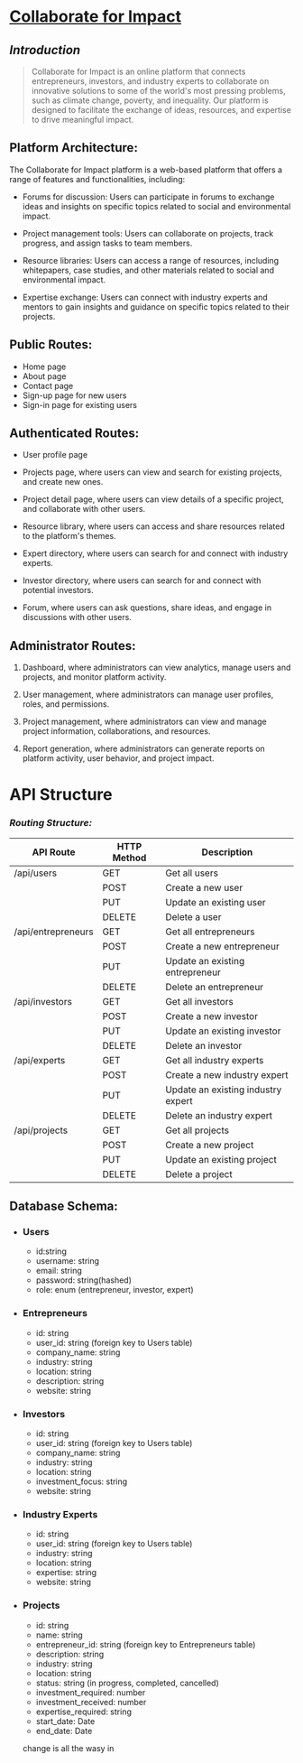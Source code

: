 # <u>Collaborate for Impact</u>

## ***Introduction***

> Collaborate for Impact is an online platform that connects entrepreneurs, investors, and industry experts to collaborate on innovative solutions to some of the world's most pressing problems, such as climate change, poverty, and inequality. Our platform is designed to facilitate the exchange of ideas, resources, and expertise to drive meaningful impact.

## **Platform Architecture:**
The Collaborate for Impact platform is a web-based platform that offers a range of features and functionalities, including:

- Forums for discussion: Users can participate in forums to exchange ideas and insights on specific topics related to social and environmental impact.

- Project management tools: Users can collaborate on projects, track progress, and assign tasks to team members.

- Resource libraries: Users can access a range of resources, including whitepapers, case studies, and other materials related to social and environmental impact.

- Expertise exchange: Users can connect with industry experts and mentors to gain insights and guidance on specific topics related to their projects.

## **Public Routes:**

- Home page
- About page
- Contact page
- Sign-up page for new users
- Sign-in page for existing users

## **Authenticated Routes:**

- User profile page

- Projects page, where users can view and search for existing projects, and create new ones.

- Project detail page, where users can view details of a specific project, and collaborate with other users.

- Resource library, where users can access and share resources related to the platform's themes.

- Expert directory, where users can search for and connect with industry experts.

- Investor directory, where users can search for and connect with potential investors.

- Forum, where users can ask questions, share ideas, and engage in discussions with other users.

## **Administrator Routes:**

1. Dashboard, where administrators can view analytics, manage users and projects, and monitor platform activity.

2. User management, where administrators can manage user profiles, roles, and permissions.

3. Project management, where administrators can view and manage project information, collaborations, and resources.

4. Report generation, where administrators can generate reports on platform activity, user behavior, and project impact.

# **API Structure**

### ***Routing Structure:***


<table class="table table-striped table-bordered">
<thead>
<tr>
<th>API Route</th>
<th>HTTP Method</th>
<th>Description</th>
</tr>
</thead>
<tbody>
<tr>
<td>/api/users</td>
<td>GET</td>
<td>Get all users</td>
</tr>
<tr>
<td></td>
<td>POST</td>
<td>Create a new user</td>
</tr>
<tr>
<td></td>
<td>PUT</td>
<td>Update an existing user</td>
</tr>
<tr>
<td></td>
<td>DELETE</td>
<td>Delete a user</td>
</tr>
<tr>
<td>/api/entrepreneurs</td>
<td>GET</td>
<td>Get all entrepreneurs</td>
</tr>
<tr>
<td></td>
<td>POST</td>
<td>Create a new entrepreneur</td>
</tr>
<tr>
<td></td>
<td>PUT</td>
<td>Update an existing entrepreneur</td>
</tr>
<tr>
<td></td>
<td>DELETE</td>
<td>Delete an entrepreneur</td>
</tr>
<tr>
<td>/api/investors</td>
<td>GET</td>
<td>Get all investors</td>
</tr>
<tr>
<td></td>
<td>POST</td>
<td>Create a new investor</td>
</tr>
<tr>
<td></td>
<td>PUT</td>
<td>Update an existing investor</td>
</tr>
<tr>
<td></td>
<td>DELETE</td>
<td>Delete an investor</td>
</tr>
<tr>
<td>/api/experts</td>
<td>GET</td>
<td>Get all industry experts</td>
</tr>
<tr>
<td></td>
<td>POST</td>
<td>Create a new industry expert</td>
</tr>
<tr>
<td></td>
<td>PUT</td>
<td>Update an existing industry expert</td>
</tr>
<tr>
<td></td>
<td>DELETE</td>
<td>Delete an industry expert</td>
</tr>
<tr>
<td>/api/projects</td>
<td>GET</td>
<td>Get all projects</td>
</tr>
<tr>
<td></td>
<td>POST</td>
<td>Create a new project</td>
</tr>
<tr>
<td></td>
<td>PUT</td>
<td>Update an existing project</td>
</tr>
<tr>
<td></td>
<td>DELETE</td>
<td>Delete a project</td>
</tr>
</tbody>
</table>


## Database Schema:

- ### Users
    - id:string
    - username: string
    - email: string
    - password: string(hashed)
    - role: enum (entrepreneur, investor, expert)

- ### Entrepreneurs

    - id: string
    - user_id: string (foreign key to Users table)
    - company_name: string
    - industry: string
    - location: string
    - description: string
    - website: string
- ### Investors

    - id: string
    - user_id: string (foreign key to Users table)
    - company_name: string
    - industry: string
    - location: string
    - investment_focus: string
    - website: string
- ### Industry Experts

    - id: string
    - user_id: string (foreign key to Users table)
    - industry: string
    - location: string
    - expertise: string
    - website: string
- ### Projects

    - id: string
    - name: string
    - entrepreneur_id: string (foreign key to Entrepreneurs table)
    - description: string
    - industry: string
    - location: string
    - status: string (in progress, completed, cancelled)
    - investment_required: number
    - investment_received: number
    - expertise_required: string
    - start_date: Date
    - end_date: Date

    change is all the wasy in








